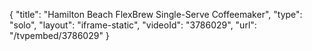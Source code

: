 {
    "title": "Hamilton Beach FlexBrew Single-Serve Coffeemaker",
    "type": "solo",
    "layout": "iframe-static",
    "videoId": "3786029",
    "url": "\/tvpembed\/3786029"
}